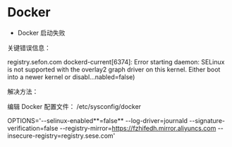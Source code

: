 # Docker

* Docker 启动失败

关键错误信息：

registry.sefon.com dockerd-current[6374]: Error starting daemon: SELinux is not supported with the overlay2 graph driver on this kernel. Either boot into a newer kernel or disabl...nabled=false)

解决方法：

编辑 Docker 配置文件： /etc/sysconfig/docker

OPTIONS='--selinux-enabled**=false** --log-driver=journald --signature-verification=false --registry-mirror=https://fzhifedh.mirror.aliyuncs.com --insecure-registry=registry.sese.com' 



